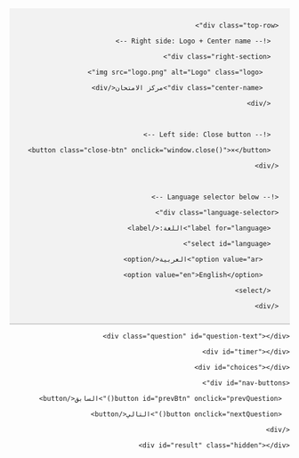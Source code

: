 <!DOCTYPE html>

<html lang="ar" dir="rtl">

<head>

  <meta charset="UTF-8">

  <title>الهيدر</title>

  <style>

    body {

      margin: 0;

      font-family: Arial, sans-serif;

      direction: rtl;

    }



    .header {

      background-color: #f2f2f2;

      padding: 10px 20px;

      border-bottom: 2px solid #ccc;

    }



    .top-row {

      display: flex;

      justify-content: space-between;

      align-items: center;

    }



    .right-section {

      display: flex;

      align-items: center;

      gap: 10px;

    }



    .logo {

      width: 40px;

      height: 40px;

    }



    .center-name {

      font-size: 20px;

      font-weight: bold;

    }



    .close-btn {

      font-size: 24px;

      color: red;

      background: none;

      border: none;

      cursor: pointer;

    }



    .language-selector {

      margin-top: 10px;

    }



    select {

      padding: 5px;

      font-size: 14px;

    }

  </style>

</head>

<body>



  <div class="header">

    <div class="top-row">

      <!-- Right side: Logo + Center name -->

      <div class="right-section">

        <img src="logo.png" alt="Logo" class="logo">

        <div class="center-name">مركز الامتحان</div>

      </div>



      <!-- Left side: Close button -->

      <button class="close-btn" onclick="window.close()">×</button>

    </div>



    <!-- Language selector below -->

    <div class="language-selector">

      <label for="language">اللغة:</label>

      <select id="language">

        <option value="ar">العربية</option>

        <option value="en">English</option>

      </select>

    </div>

  </div>

  <div id="exam-section">

    <div class="question" id="question-text"></div>

    <div id="timer"></div>

    <div id="choices"></div>

    <div id="nav-buttons">

      <button id="prevBtn" onclick="prevQuestion()">السابق</button>

      <button onclick="nextQuestion()">التالي</button>

    </div>

    <div id="result" class="hidden"></div>

  </div>



  <script>

    // التقاط الاسم من الرابط

    function getNameFromURL() {

      const params = new URLSearchParams(window.location.search);

      return params.get("name") || "المترشح";

    }



    // عرض الاسم

    document.addEventListener("DOMContentLoaded", function() {

      const name = getNameFromURL();

      document.getElementById("username").textContent = `مرحبا ${name.replace('.', ' ')}`;

    });



    // بدء الامتحان

    function startExam() {

      document.getElementById("welcome-section").style.display = "none";

      document.getElementById("exam-section").style.display = "block";

      showQuestion();

    }



    const questions = [];



    function addQuestion(q, options, correct) {

      questions.push({ q, choices: options, correct });

    }



    // إضافة الأسئلة

    addQuestion("ما هي الوثائق المطلوبة لفتح حساب بريدي جاري؟", ["نسخة من شهادة الميلاد", "الوثيقة CH1 + نسخة من بطاقة الهوية", "بطاقة إقامة", "شهادة عمل"], 1);

    addQuestion("ما هو الحد الأقصى اليومي للتحويل من حساب إلى حساب عبر الصراف؟", ["20,000 دج", "30,000 دج", "50,000 دج", "100,000 دج"], 2);

    addQuestion("ما هي الخدمة التي تسمح بالسحب بدون بطاقة؟", ["Hawalatic", "Cardless", "Flexy", "Edahabia"], 1);

    addQuestion("في أي سنة تم إطلاق البطاقة الذهبية؟", ["2014", "2016", "2017", "2019"], 1);

    addQuestion("ما هو الرقم الأخضر لبريد الجزائر؟", ["1530", "1055", "1500", "1020"], 0);

    addQuestion("ما نوع الحساب الذي يقدّمه بريد الجزائر لتلقي الأجور؟", ["حساب تجاري", "حساب توفير", "حساب بريدي جاري (CCP)", "حساب مشترك"], 2);

    addQuestion("كم هو الحد الأدنى للرصيد اللازم لفتح حساب CCP؟", ["0 دج", "1000 دج", "500 دج", "100 دج"], 0);

    addQuestion("ما هو الرمز الذي يُستخدم لتحويل الأموال إلى حساب CCP؟", ["RIB", "RIP", "IBAN", "SWIFT"], 1);

    addQuestion("ما هي الرسوم السنوية للبطاقة الذهبية؟", ["مجانية", "350 دج", "500 دج", "1000 دج"], 1);

    addQuestion("ما هي مدة صلاحية البطاقة الذهبية؟", ["سنة واحدة", "سنتان", "ثلاث سنوات", "خمس سنوات"], 2);

    addQuestion("أي من هذه الخدمات يمكن إجراؤها عبر البطاقة الذهبية؟", ["دفع الفواتير", "السحب من الصراف", "شراء عبر الإنترنت", "جميع ما سبق"], 3);

    addQuestion("ما هي الجهة المخوّلة بإصدار دفتر الشيكات البريدي؟", ["وزارة المالية", "البنك المركزي", "بريد الجزائر", "الخزينة العمومية"], 2);

    addQuestion("كيف يتم تفعيل البطاقة الذهبية بعد استلامها؟", ["عبر الهاتف", "عبر تطبيق BaridiMob", "من مكتب البريد", "عبر الصراف الآلي"], 3);

    addQuestion("ما هو المبلغ الأقصى للسحب اليومي من البطاقة الذهبية؟", ["20,000 دج", "30,000 دج", "50,000 دج", "لا يوجد حد"], 2);

    addQuestion("كيف يُمكن للزبون إيقاف البطاقة الذهبية في حالة الضياع؟", ["عبر إرسال بريد إلكتروني", "عبر الاتصال بالرقم 1530", "بزيارة الموقع", "لا يمكن ذلك"], 1)                                                                    // الأسئلة (1–55)

    addQuestion("ما هو البريد؟", ["نقل الرسائل", "نقل الأموال", "نقل الأشخاص", "كل ما سبق"], 0);

    addQuestion("متى تأسس بريد الجزائر؟", ["1962", "1975", "1990", "2000"], 0);

    addQuestion("ما هي الخدمات التي يقدمها بريد الجزائر؟", ["خدمات البريد فقط", "خدمات مالية فقط", "خدمات بريدية ومالية", "خدمات سياحية"], 2);

    addQuestion("ما هو رقم الطوارئ في بريد الجزائر؟", ["15", "19", "14", "17"], 1);

    addQuestion("ما هو البريد السريع؟", ["خدمة توصيل الرسائل خلال يوم", "خدمة توصيل الطرود الدولية", "خدمة توصيل الطرود بسرعة عالية", "خدمة إرسال الرسائل الإلكترونية"], 2);

    addQuestion("أي من التالي هو نوع من الخدمات المالية في بريد الجزائر؟", ["القروض", "الحسابات البريدية", "التأمين", "الاستثمار العقاري"], 1);

    addQuestion("ما هي العملات التي يمكن استخدامها في البريد؟", ["الدينار الجزائري فقط", "الدولار فقط", "الدينار واليورو", "أي عملة"], 2);

    addQuestion("ما هو الهدف من خدمة الحساب البريدي الجاري؟", ["حفظ الأموال", "السحب والإيداع فقط", "إجراء المعاملات المالية", "نقل الأموال فقط"], 2);

    addQuestion("أي من هذه الخدمات متعلقة بالطرود؟", ["إرسال الرسائل", "تتبع الطرود", "خدمة الهاتف", "الإنترنت"], 1);

    addQuestion("ما هو البريد الإلكتروني؟", ["رسالة إلكترونية", "خدمة الطرود", "خدمة البريد السريع", "نوع من الطرود"], 0);

    addQuestion("كيف يمكن للزبون تتبع طرده؟", ["عن طريق رقم التتبع", "عن طريق الهاتف فقط", "عن طريق البريد الإلكتروني", "لا يمكن تتبع الطرد"], 0);

    addQuestion("ما هو عمل موظف البريد؟", ["نقل الرسائل فقط", "تقديم الخدمات المالية فقط", "تقديم الخدمات البريدية والمالية", "خدمة العملاء فقط"], 2);

    addQuestion("ما هي الوثائق المطلوبة لفتح حساب بريدي؟", ["بطاقة التعريف فقط", "شهادة ميلاد فقط", "بطاقة التعريف وشهادة الميلاد", "لا حاجة لوثائق"], 0);

    addQuestion("ما هو البريد المالي؟", ["خدمة تقديم القروض", "خدمة التحويلات المالية", "خدمة التوظيف", "خدمة الطرود"], 1);

    addQuestion("ما هي ساعات عمل بريد الجزائر؟", ["من 8 صباحا إلى 4 مساء", "من 9 صباحا إلى 5 مساء", "24 ساعة", "من 7 صباحا إلى 3 مساء"], 0);

    addQuestion("من يحدد سياسة الأسعار في بريد الجزائر؟", ["الدولة", "المدير العام", "الوزارة الوصية", "مجلس الإدارة"], 2);

    addQuestion("ما هي اللغة الرسمية للمراسلات الإدارية؟", ["العربية", "الفرنسية", "الإنجليزية", "كل ما سبق"], 0);

    addQuestion("أي من هذه التصرفات يُعد مخالفًا في الإدارة؟", ["العمل في الوقت المحدد", "تقديم الخدمات للزبائن", "استغلال المنصب لمصالح شخصية", "إبلاغ الرؤساء عن الأخطاء"], 2);

    addQuestion("ما هو السلم الإداري الصحيح للتظلم داخل المؤسسة؟", ["الإدارة المباشرة ثم المفتشية", "المفتشية ثم القضاء", "الزملاء ثم الإدارة", "الإعلام فقط"], 0);

    addQuestion("ما معنى التوقيت الإداري؟", ["توقيت دخول الزبائن", "توقيت عمل الموظفين", "توقيت تسليم الطرود", "توقيت البريد السريع"], 1);

    addQuestion("ما هو اللباس المهني المطلوب في بريد الجزائر؟", ["غير مهم", "رسمي ومحترم", "حسب الطقس", "رياضي"], 1);

    addQuestion("ما المقصود بالهيكل التنظيمي؟", ["ترتيب المكاتب", "خريطة توضح تسلسل المسؤوليات", "عدد الموظفين", "قائمة العطل"], 1);

    addQuestion("من هو المسؤول عن الانضباط داخل المؤسسة؟", ["المدير", "الموظف نفسه", "المفتش", "كل ما سبق"], 3);

    addQuestion("ما هي الجهة التي تراقب جودة الخدمات؟", ["مفتشية العمل", "المديرية العامة", "مكتب الشكاوي", "كل ما سبق"], 3);

    addQuestion("ما هو التصرف المناسب عند تأخر الزبون؟", ["تجاهله", "مساعدته بسرعة واحترام", "مجادلته", "رفض خدمته"], 1);

    addQuestion("ما هو السلوك المطلوب من الموظف تجاه كبار السن؟", ["السرعة فقط", "الاهتمام والاحترام", "طلب مساعدة آخرين", "تجاهل"], 1);

    addQuestion("من المسؤول عن تسجيل العطل السنوية؟", ["الموظف", "مصلحة المستخدمين", "المدير فقط", "لا أحد"], 1);

    addQuestion("ما هي الوثيقة التي تُقدّم عند المرض؟", ["عذر شفهي", "شهادة طبية", "بطاقة مريض", "وصفة دواء"], 1);

    addQuestion("ما هو الهدف من التكوين داخل المؤسسة؟", ["التسلية", "رفع الأداء والكفاءة", "مراقبة الموظفين", "تحديد العقوبات"], 1);

    addQuestion("من يتخذ القرار في نقل الموظف؟", ["رئيس المصلحة", "الموظف نفسه", "المديرية العامة", "الزملاء"], 2);

    addQuestion("ما هو التصرف الصحيح عند حدوث خطأ في العمل؟", ["إخفاؤه", "إبلاغ المسؤول فوراً", "إلقاء اللوم على الزملاء", "ترك العمل"], 1);

    addQuestion("من يقيّم أداء الموظف؟", ["زميله", "الزبائن", "المسؤول المباشر", "المدير العام"], 2);

    addQuestion("ما المقصود بالأمانة المهنية؟", ["احترام الزملاء", "المحافظة على ممتلكات المؤسسة والسرية", "اللباس الرسمي", "الرد على المكالمات"], 1);

    addQuestion("متى تُعتبر الغيابات غير مبررة؟", ["عند تقديم شهادة طبية", "بعد العطلة السنوية", "بدون تبرير أو وثيقة رسمية", "عند الوصول متأخراً"], 2);

    addQuestion("ما هو السلوك الإداري غير المقبول؟", ["العمل بروح الفريق", "استقبال الزبائن بأدب", "الرد بعنف على الزبائن", "الالتزام بالمهام"], 2);

    addQuestion("ما المقصود بالاتصال الإداري؟", ["مكالمات شخصية", "مراسلات بين الأعوان", "نقل المعلومات داخل المؤسسة", "البريد الإلكتروني فقط"], 2);

    addQuestion("أي من التالي يُعد وسيلة تواصل داخلية؟", ["الصحف الوطنية", "الإذاعة", "المذكرة الإدارية", "الإعلانات التجارية"], 2);

    addQuestion("كيف يُحسن الموظف علاقته مع زملائه؟", ["التعاون والاحترام", "العمل الفردي فقط", "الغيرة والمنافسة", "التحدث كثيرًا"], 0);

    addQuestion("ما هي العقوبة الإدارية الأخف؟", ["الطرد النهائي", "التوبيخ", "الخصم من الأجر", "التوقيف المؤقت"], 1);

    addQuestion("كيف يمكن تطوير الكفاءة المهنية؟", ["التكوين المستمر", "الراحة فقط", "العمل الروتيني", "تجاهل التعليمات"], 0);

    

    let currentQuestion = 0;

    let answers = Array(questions.length).fill(null);

    let timers = Array(questions.length).fill(120); // 120 ثانية

    let timerInterval;



    function showQuestion() {

      clearInterval(timerInterval);



      const q = questions[currentQuestion];

      document.getElementById("question-text").textContent = `السؤال ${currentQuestion + 1}: ${q.q}`;

      const choicesDiv = document.getElementById("choices");

      choicesDiv.innerHTML = "";



      q.choices.forEach((choice, index) => {

        const label = document.createElement("label");

        const input = document.createElement("input");

        input.type = "radio";

        input.name = "choice";

        input.value = index;

        input.disabled = (timers[currentQuestion] <= 0 || answers[currentQuestion] !== null);

        if (answers[currentQuestion] === index) input.checked = true;



        input.addEventListener("change", () => {

          if (answers[currentQuestion] === null) {

            answers[currentQuestion] = index;

            disableChoices(); // غلق الاختيارات بعد الإجابة

          }

        });



        label.appendChild(input);

        label.appendChild(document.createTextNode(" " + choice));

        choicesDiv.appendChild(label);

      });



      // إخفاء زر السابق إذا كنا في السؤال الأول

      document.getElementById("prevBtn").style.display = currentQuestion === 0 ? "none" : "inline";



      startTimer();

    }



    function startTimer() {

      const timerElement = document.getElementById("timer");



      if (timers[currentQuestion] <= 0) {

        timerElement.textContent = "انتهى الوقت لهذا السؤال.";

        return;

      }



      timerElement.textContent = `الوقت المتبقي: ${timers[currentQuestion]} ثانية`;



      timerInterval = setInterval(() => {

        timers[currentQuestion]--;

        timerElement.textContent = `الوقت المتبقي: ${timers[currentQuestion]} ثانية`;



        if (timers[currentQuestion] <= 0) {

          clearInterval(timerInterval);

          timerElement.textContent = "انتهى الوقت لهذا السؤال.";

          disableChoices();

          setTimeout(nextQuestion, 1000); // ينتقل تلقائيًا بعد ثانية

        }

      }, 1000);

    }



    function disableChoices() {

      const inputs = document.querySelectorAll("input[name='choice']");

      inputs.forEach(input => input.disabled = true);

    }



    function nextQuestion() {

      if (currentQuestion < questions.length - 1) {

        currentQuestion++;

        showQuestion();

      } else {

        finishQuiz();

      }

    }



    function prevQuestion() {

      if (currentQuestion > 0 && answers[currentQuestion - 1] === null) {

        currentQuestion--;

        showQuestion();

      }

    }



    function finishQuiz() {

  clearInterval(timerInterval);

  document.getElementById("question-text").classList.add("hidden");

  document.getElementById("choices").classList.add("hidden");

  document.getElementById("timer").classList.add("hidden");

  document.getElementById("nav-buttons").classList.add("hidden");



  let correct = 0;

  let wrong = 0;



  questions.forEach((q, i) => {

    if (answers[i] !== null && timers[i] > 0) {

      if (answers[i] === q.correct) {

        correct++;

      } else {

        wrong++;

      }

    }

  });



  let finalScore = correct - wrong;

  if (finalScore < 0) finalScore = 0;



  const resultDiv = document.getElementById("result");

  resultDiv.classList.remove("hidden");



  let message = "";

  if (finalScore >= Math.ceil(questions.length / 2)) {

    message = `<span style="color: green;">✔️ مبروك! لقد نجحت</span>`;

  } else {

    message = `<span style="color: red;">❌ للأسف، حظ موفق في المرة القادمة</span>`;

  }



  resultDiv.innerHTML = `

    <h2>انتهى الاختبار</h2>

    <p>عدد الإجابات الصحيحة: ${correct}</p>

    <p>عدد الإجابات الخاطئة: ${wrong}</p>

    <p><strong>علامتك النهائية: ${finalScore} من ${questions.length}</strong></p>

    <p>${message}</p>

  `;

}



  </script>

</body>

</html>
